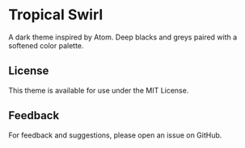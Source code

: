 # Tropical Swirl

A dark theme inspired by Atom. Deep blacks and greys paired with a softened color palette.

## License

This theme is available for use under the MIT License.

## Feedback

For feedback and suggestions, please open an issue on GitHub.
